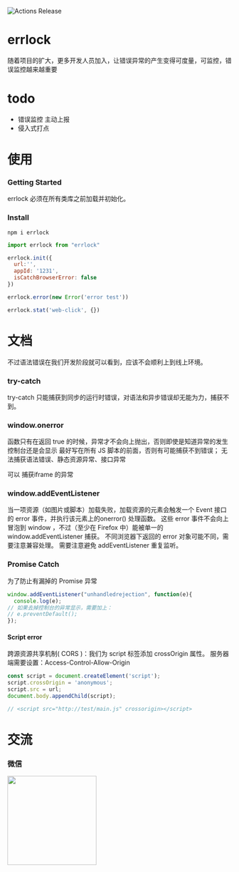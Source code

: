 ![Actions Release](https://github.com/nanzm/errlock/workflows/Actions%20Release/badge.svg?branch=master)
# errlock 

随着项目的扩大，更多开发人员加入，让错误异常的产生变得可度量，可监控，错误监控越来越重要

# todo
- 错误监控 主动上报
- 侵入式打点

# 使用

### Getting Started
errlock 必须在所有类库之前加载并初始化。

### Install
```shell script
npm i errlock

```
```javascript
import errlock from "errlock"

errlock.init({
  url:'',
  appId: '1231',
  isCatchBrowserError: false
})

errlock.error(new Error('error test'))

errlock.stat('web-click', {})
```

# 文档

不过语法错误在我们开发阶段就可以看到，应该不会顺利上到线上环境。

### try-catch
try-catch 只能捕获到同步的运行时错误，对语法和异步错误却无能为力，捕获不到。

### window.onerror
函数只有在返回 true 的时候，异常才不会向上抛出，否则即使是知道异常的发生控制台还是会显示
最好写在所有 JS 脚本的前面，否则有可能捕获不到错误；
无法捕获语法错误、静态资源异常、接口异常

可以 捕获iframe 的异常

### window.addEventListener
当一项资源（如图片或脚本）加载失败，加载资源的元素会触发一个 Event 接口的 error 事件，并执行该元素上的onerror() 处理函数。
这些 error 事件不会向上冒泡到 window ，不过（至少在 Firefox 中）能被单一的window.addEventListener 捕获。
不同浏览器下返回的 error 对象可能不同，需要注意兼容处理。
需要注意避免 addEventListener 重复监听。


### Promise Catch
为了防止有漏掉的 Promise 异常
```javascript
window.addEventListener("unhandledrejection", function(e){
  console.log(e);
// 如果去掉控制台的异常显示，需要加上：
// e.preventDefault();
});
```
#### Script error
跨源资源共享机制( CORS )：我们为 script 标签添加 crossOrigin 属性。
服务器端需要设置：Access-Control-Allow-Origin
```javascript
const script = document.createElement('script');
script.crossOrigin = 'anonymous';
script.src = url;
document.body.appendChild(script);

// <script src="http://test/main.js" crossorigin></script>
```




# 交流
### 微信
<img src="https://img3.beikewen.com/tmp/wx.jpeg" width="200" alt="">
